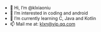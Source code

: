 - 👋 Hi, I’m @klxiaoniu
- 👀 I’m interested in coding and android
- 🌱 I’m currently learning C, Java and Kotlin
- 📫 Mail me at: klxn@vip.qq.com

<!---
klxiaoniu/klxiaoniu is a ✨ special ✨ repository because its `README.md` (this file) appears on your GitHub profile.
You can click the Preview link to take a look at your changes.
--->
